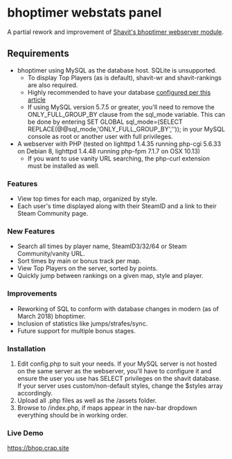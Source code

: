 # bhoptimer webstats panel

A partial rework and improvement of [Shavit's bhoptimer webserver module](https://github.com/shavitush/bhoptimer).

## Requirements

* bhoptimer using MySQL as the database host. SQLite is unsupported.
  * To display Top Players (as is default), shavit-wr and shavit-rankings are also required.
  * Highly recommended to have your database [configured per this article](https://github.com/shavitush/bhoptimer/wiki/4.2.-Extra:-Updating-(Database))
  * If using MySQL version 5.7.5 or greater, you'll need to remove the ONLY_FULL_GROUP_BY clause from the sql_mode variable. This can be done by entering SET GLOBAL sql_mode=(SELECT REPLACE(@@sql_mode,'ONLY_FULL_GROUP_BY','')); in your MySQL console as root or another user with full privileges.
* A webserver with PHP (tested on lighttpd 1.4.35 running php-cgi 5.6.33 on Debian 8, lighttpd 1.4.48 running php-fpm 7.1.7 on OSX 10.13)
  * If you want to use vanity URL searching, the php-curl extension must be installed as well.

### Features

* View top times for each map, organized by style.
* Each user's time displayed along with their SteamID and a link to 
their Steam Community page.

### New Features

* Search all times by player name, SteamID3/32/64 or Steam Community/vanity URL.
* Sort times by main or bonus track per map.
* View Top Players on the server, sorted by points.
* Quickly jump between rankings on a given map, style and player.

### Improvements

* Reworking of SQL to conform with database changes in modern (as of March 2018) bhoptimer.
* Inclusion of statistics like jumps/strafes/sync.
* Future support for multiple bonus stages.

### Installation

1. Edit config.php to suit your needs. If your MySQL server is not 
hosted on the same server as the webserver, you'll have to configure it 
and ensure the user you use has SELECT privileges on the shavit 
database. If your server uses custom/non-default styles, change the 
$styles array accordingly. 
2. Upload all .php files as well as the /assets folder.
3. Browse to /index.php, if maps appear in the nav-bar dropdown everything should be in working order.

### Live Demo

https://bhop.crap.site
